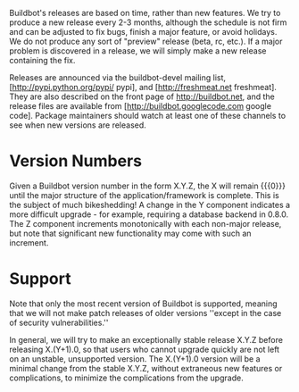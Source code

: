 Buildbot's releases are based on time, rather than new features.
We try to produce a new release every 2-3 months, although the schedule is not firm and can be adjusted to fix bugs, finish a major feature, or avoid holidays.
We do not produce any sort of "preview" release (beta, rc, etc.).
If a major problem is discovered in a release, we will simply make a new release containing the fix.

Releases are announced via the buildbot-devel mailing list, [http://pypi.python.org/pypi/ pypi], and [http://freshmeat.net freshmeat].
They are also described on the front page of http://buildbot.net, and the release files are available from [http://buildbot.googlecode.com google code].
Package maintainers should watch at least one of these channels to see when new versions are released.

Version Numbers
===============

Given a Buildbot version number in the form X.Y.Z, the X will remain {{{0}}} until the major structure of the application/framework is complete.
This is the subject of much bikeshedding!
A change in the Y component indicates a more difficult upgrade - for example, requiring a database backend in 0.8.0.
The Z component increments monotonically with each non-major release, but note that significant new functionality may come with such an increment.

Support
=======

Note that only the most recent version of Buildbot is supported, meaning that we will not make patch releases of older versions ''except in the case of security vulnerabilities.''

In general, we will try to make an exceptionally stable release X.Y.Z before releasing X.(Y+1).0, so that users who cannot upgrade quickly are not left on an unstable, unsupported version.
The X.(Y+1).0 version will be a minimal change from the stable X.Y.Z, without extraneous new features or complications, to minimize the complications from the upgrade.
